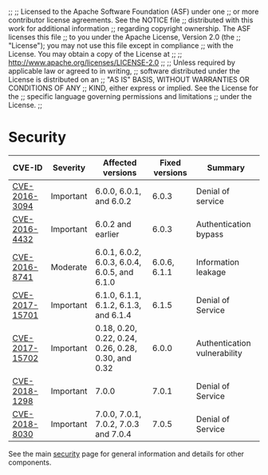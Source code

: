;;
;; Licensed to the Apache Software Foundation (ASF) under one
;; or more contributor license agreements.  See the NOTICE file
;; distributed with this work for additional information
;; regarding copyright ownership.  The ASF licenses this file
;; to you under the Apache License, Version 2.0 (the
;; "License"); you may not use this file except in compliance
;; with the License.  You may obtain a copy of the License at
;; 
;;   http://www.apache.org/licenses/LICENSE-2.0
;; 
;; Unless required by applicable law or agreed to in writing,
;; software distributed under the License is distributed on an
;; "AS IS" BASIS, WITHOUT WARRANTIES OR CONDITIONS OF ANY
;; KIND, either express or implied.  See the License for the
;; specific language governing permissions and limitations
;; under the License.
;;

# Security

| CVE-ID | Severity | Affected versions | Fixed versions | Summary |
| ------ | -------- | ----------------- | -------------- | ------- |
| [CVE-2016-3094]({{site_url}}/cves/CVE-2016-3094.html) | Important | 6.0.0, 6.0.1, and 6.0.2 | 6.0.3 | Denial of service |
| [CVE-2016-4432]({{site_url}}/cves/CVE-2016-4432.html) | Important | 6.0.2 and earlier | 6.0.3 | Authentication bypass |
| [CVE-2016-8741]({{site_url}}/cves/CVE-2016-8741.html) | Moderate | 6.0.1, 6.0.2, 6.0.3, 6.0.4, 6.0.5, and 6.1.0 | 6.0.6, 6.1.1 | Information leakage |
| [CVE-2017-15701]({{site_url}}/cves/CVE-2017-15701.html) | Important | 6.1.0, 6.1.1, 6.1.2, 6.1.3, and 6.1.4 | 6.1.5 | Denial of Service |
| [CVE-2017-15702]({{site_url}}/cves/CVE-2017-15702.html) | Important | 0.18, 0.20, 0.22, 0.24, 0.26, 0.28, 0.30, and 0.32 | 6.0.0 | Authentication vulnerability |
| [CVE-2018-1298]({{site_url}}/cves/CVE-2018-1298.html) | Important | 7.0.0 | 7.0.1 | Denial of Service |
| [CVE-2018-8030]({{site_url}}/cves/CVE-2018-8030.html) | Important | 7.0.0, 7.0.1, 7.0.2, 7.0.3 and 7.0.4 | 7.0.5 | Denial of Service |

See the main [security]({{site_url}}/security.html) page for general
information and details for other components.
